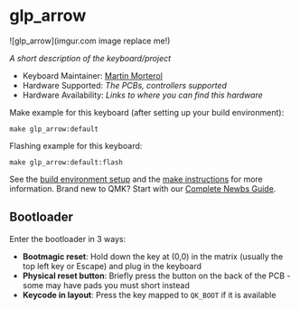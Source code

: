 # glp_arrow

![glp_arrow](imgur.com image replace me!)

*A short description of the keyboard/project*

* Keyboard Maintainer: [Martin Morterol](https://github.com/GrosLapinPoussif)
* Hardware Supported: *The PCBs, controllers supported*
* Hardware Availability: *Links to where you can find this hardware*

Make example for this keyboard (after setting up your build environment):

    make glp_arrow:default

Flashing example for this keyboard:

    make glp_arrow:default:flash

See the [build environment setup](https://docs.qmk.fm/#/getting_started_build_tools) and the [make instructions](https://docs.qmk.fm/#/getting_started_make_guide) for more information. Brand new to QMK? Start with our [Complete Newbs Guide](https://docs.qmk.fm/#/newbs).

## Bootloader

Enter the bootloader in 3 ways:

* **Bootmagic reset**: Hold down the key at (0,0) in the matrix (usually the top left key or Escape) and plug in the keyboard
* **Physical reset button**: Briefly press the button on the back of the PCB - some may have pads you must short instead
* **Keycode in layout**: Press the key mapped to `QK_BOOT` if it is available
